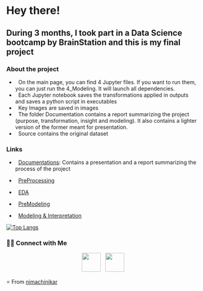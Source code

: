 <h1> Hey there!  </h1>
<h2> During 3 months, I took part in a Data Science bootcamp by BrainStation and this is my final project  </h2>
<h3> About the project </h3>

-  &nbsp; On the main page, you can find 4 Jupyter files. If you want to run them, you can just run the 4_Modeling. It will launch all dependencies. 
-  &nbsp; Each Jupyter notebook saves the transformations applied in outputs and saves a python script in executables
-  &nbsp; Key Images are saved in images
-  &nbsp; The folder Documentation contains a report summarizing the project (purpose, transformation, insight and modeling). It also contains a lighter version of the former meant for presentation.
-  &nbsp; Source contains the original dataset

<h3> Links </h3>

-  &nbsp; [Documentations](https://github.com/nimachinikar/portfolio/blob/main/Data%20Science%20Bootcamp%20Capstone/documentation): Contains a presentation and a report summarizing the process of the project

-  &nbsp; [PreProcessing](https://github.com/nimachinikar/portfolio/blob/main/Data%20Science%20Bootcamp%20Capstone/1_DataPreProcessing.ipynb)

-  &nbsp; [EDA](https://github.com/nimachinikar/portfolio/blob/main/Data%20Science%20Bootcamp%20Capstone/2_EDA.ipynb)

-  &nbsp; [PreModeling](https://github.com/nimachinikar/portfolio/blob/main/Data%20Science%20Bootcamp%20Capstone/3_PreModeling.ipynb)

-  &nbsp; [Modeling & Interpretation](https://github.com/nimachinikar/portfolio/blob/main/Data%20Science%20Bootcamp%20Capstone/4_Modeling.ipynb)



[![Top Langs](https://github-readme-stats.vercel.app/api/top-langs/?username=nimachinikar&layout=compact&text_color=daf7dc&bg_color=151515)](https://github.com/nimachinikar/github-readme-stats)




<h3> 🤝🏻 Connect with Me </h3>

<p align="center">
&nbsp; <a href="https://www.linkedin.com/in/nimachinikar/" target="_blank" rel="noopener noreferrer"><img src="https://img.icons8.com/plasticine/100/000000/linkedin.png" width="50" /></a>
&nbsp; <a href="mailto:nimachinikar@gmail.com" target="_blank" rel="noopener noreferrer"><img src="https://img.icons8.com/plasticine/100/000000/gmail.png"  width="50" /></a>
</p>

⭐️ From [nimachinikar](https://github.com/nimachinikar)

